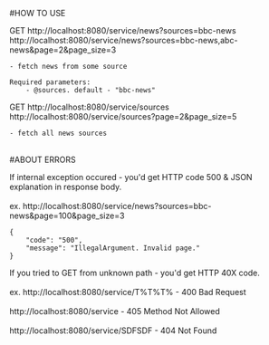 #HOW TO USE

GET http://localhost:8080/service/news?sources=bbc-news<br/>   http://localhost:8080/service/news?sources=bbc-news,abc-news&page=2&page_size=3

	- fetch news from some source	
	
	Required parameters:
		- @sources. default - "bbc-news"	

GET http://localhost:8080/service/sources
    http://localhost:8080/service/sources?page=2&page_size=5

	- fetch all news sources

<br/>  	
#ABOUT ERRORS

If internal exception occured - you'd get HTTP code 500 & JSON explanation in response body.<br/>   
	ex. http://localhost:8080/service/news?sources=bbc-news&page=100&page_size=3
		
	{
		"code": "500",
		"message": "IllegalArgument. Invalid page."
	}
	
If you tried to GET from unknown path - you'd get HTTP 40X code.<br/>   
	ex. http://localhost:8080/service/T%T%T% - 400 Bad Request<br/>   
		http://localhost:8080/service        - 405 Method Not Allowed<br/>   
		http://localhost:8080/service/SDFSDF - 404 Not Found<br/>   
